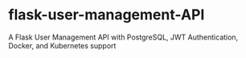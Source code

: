 # flask-user-management-API
A Flask User Management API with PostgreSQL, JWT Authentication, Docker, and Kubernetes support
